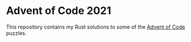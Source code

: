 # Advent of Code 2021

This repository contains my Rust solutions to some of the [Advent of Code](https://adventofcode.com/) puzzles.
